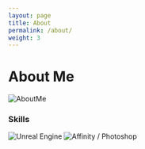 ```yaml
---
layout: page
title: About
permalink: /about/
weight: 3
---
```


# **About Me**

![AboutMe](https://cdn.discordapp.com/attachments/959186212046909551/962420105139060756/AboutMe2.png "About Me")

### Skills

![Unreal Engine](https://cdn.discordapp.com/attachments/959186212046909551/962413534262730782/UE_SkillShowcase.png "Unreal Engine")
![Affinity / Photoshop](https://cdn.discordapp.com/attachments/959186212046909551/962412891624067132/PSAF_SkillShowcase.png "Affinity / Photoshop")

